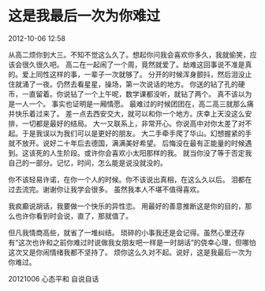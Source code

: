 # 这是我最后一次为你难过


2012-10-06 12:58

从高二烦你到大三。不知不觉这么久了。想起你问我会喜欢你多久，我就偷笑，应该会很久很久吧。
高二在一起闹了一个周，竟然就爱了。劫难这回事说不准是真的。爱上同性这样的事，一辈子一次就够了。
分开的时候浑身颤抖，然后泪没止住就涌了一夜。仍然去看星星，操场，第一次说话的地方。
你送的钻了孔的硬币，一直留着。你说钻了一个上午呢，数学课都没听，就钻了两个。
真不该以为是一人一个。
事实也证明是一厢情愿。
最难过的时候团团在，高二高三就那么痛并快乐着过来了。
差一点去西安交大，就可以和你一个地方。庆幸上天没这么安排，一切都是最好的结局。
大一又联系上，非常开心。你说高中对你太差了对不起。于是我误以为我们可以是更好的朋友。
大二手牵手爬了华山。幻想握紧的手就不放开。说好二十年后去德国，满满美好希望。
后悔没在最有正能量的时候遇到。这该死的人生阶段。或许你会喜欢小太阳那样的我。
就当你没了等于否定我自己的一部分。记忆，时间，怎么能是说没就没的。

你不该轻易许诺，在你一个人的时候。你不该说出真相，在这么久以后。
泪都在过去流完。谢谢你让我学会很多。
虽然我本人不堪不值得喜欢。

我疯癫说胡话，我要做一个快乐的异性恋。
用最好的善意推断这是你的目的，那么也许你看到时会说，直了，那就值了。

但凡我情商高些，就省了一堆纠结。
琐碎的小事我还是会记得。虽然心里还存有“这次也许和之前你难过时说做我女朋友吧一样是一时胡话”的侥幸心理，但哪怕这次又是你闹情绪我都不坚持了。
烦你这么久对不起。说好，这是我最后一次为你难过。

20121006
心态平和
自说自话

